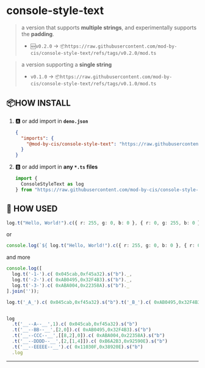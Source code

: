 # console-style-text

> a version that supports **multiple strings**, and experimentally supports the **padding**.
>
> - `🆕v0.2.0` -> `📦https://raw.githubusercontent.com/mod-by-cis/console-style-text/refs/tags/v0.2.0/mod.ts`
>


> a version supporting a **single string**
>
> - `v0.1.0` -> `📦https://raw.githubusercontent.com/mod-by-cis/console-style-text/refs/tags/v0.1.0/mod.ts`
>

## 📦HOW INSTALL

1. 🅰️ or add import in **`deno.json`**

   ```json
   {
     "imports": {  
       "@mod-by-cis/console-style-text": "https://raw.githubusercontent.com/mod-by-cis/console-style-text/refs/tags/v0.2.0/mod.ts"
     }
   }
   ```
2. 🅱️ or add import in **any `*.ts` files**

   ```ts
   import { 
     ConsoleStyleText as log 
   } from "https://raw.githubusercontent.com/mod-by-cis/console-style-text/refs/tags/v0.2.0/mod.ts";
   ```

## 🧠 HOW USED

```ts
log.t("Hello, World!").c({ r: 255, g: 0, b: 0 }, { r: 0, g: 255, b: 0 }).log;
```

or

```ts
console.log(`${ log.t("Hello, World!").c({ r: 255, g: 0, b: 0 }, { r: 0, g: 255, b: 0 })._ }`);
```

and more

```ts
console.log([
  log.t('-1-').c( 0x045cab,0xf45a32).s("b")._,
  log.t('-2-').c( 0xAB0495,0x32F4B3).s("b")._, 
  log.t('-3-').c( 0xABA004,0x22358A).s("b")._
].join(''));

log.t('_A_').c( 0x045cab,0xf45a32).s("b").t('_B_').c( 0xAB0495,0x32F4B3).s("b").t('_C_').c( 0xABA004,0x22358A).s("b").log


log
  .t('__--A--__',1).c( 0x045cab,0xf45a32).s("b")
  .t('__--BB--__',[2,0]).c( 0xAB0495,0x32F4B3).s("b")
  .t('__--CCC--__',[[8,2],0]).c( 0xABA004,0x22358A).s("b")
  .t('__--DDDD--__',[2,[1,4]]).c( 0xB6A2B3,0x92590E).s("b")
  .t('__--EEEEE--__').c( 0x11030F,0x38920E).s("b")
  .log

```
---

